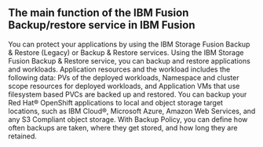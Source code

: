 ## The main function of the IBM Fusion Backup/restore service in IBM Fusion

You can protect your applications by using the IBM Storage Fusion Backup & Restore (Legacy) or Backup & Restore services. Using the IBM Storage Fusion Backup & Restore service, you can backup and restore applications and workloads. Application resources and the workload includes the following data: PVs of the deployed workloads, Namespace and cluster scope resources for deployed workloads, and Application VMs that use filesystem based PVCs are backed up and restored. You can backup your Red Hat® OpenShift applications to local and object storage target locations, such as IBM Cloud®, Microsoft Azure, Amazon Web Services, and any S3 Compliant object storage. With Backup Policy, you can define how often backups are taken, where they get stored, and how long they are retained. 